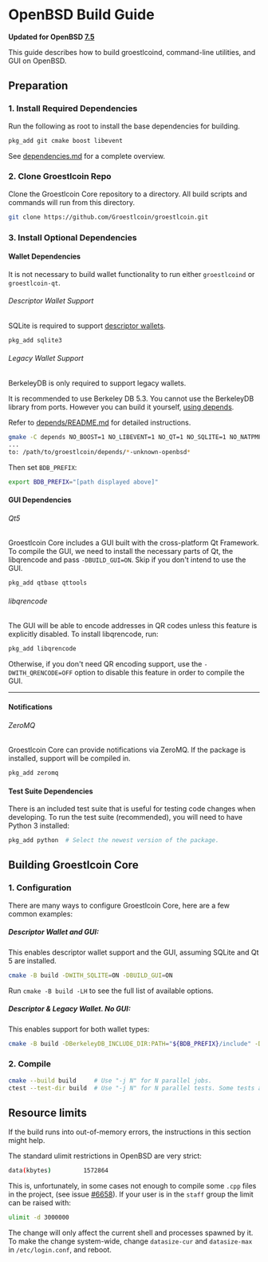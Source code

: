 # OpenBSD Build Guide

**Updated for OpenBSD [7.5](https://www.openbsd.org/75.html)**

This guide describes how to build groestlcoind, command-line utilities, and GUI on OpenBSD.

## Preparation

### 1. Install Required Dependencies
Run the following as root to install the base dependencies for building.

```bash
pkg_add git cmake boost libevent
```

See [dependencies.md](dependencies.md) for a complete overview.

### 2. Clone Groestlcoin Repo
Clone the Groestlcoin Core repository to a directory. All build scripts and commands will run from this directory.
``` bash
git clone https://github.com/Groestlcoin/groestlcoin.git
```

### 3. Install Optional Dependencies

#### Wallet Dependencies

It is not necessary to build wallet functionality to run either `groestlcoind` or `groestlcoin-qt`.

###### Descriptor Wallet Support

SQLite is required to support [descriptor wallets](descriptors.md).

``` bash
pkg_add sqlite3
```

###### Legacy Wallet Support
BerkeleyDB is only required to support legacy wallets.

It is recommended to use Berkeley DB 5.3. You cannot use the BerkeleyDB library
from ports. However you can build it yourself, [using depends](/depends).

Refer to [depends/README.md](/depends/README.md) for detailed instructions.

```bash
gmake -C depends NO_BOOST=1 NO_LIBEVENT=1 NO_QT=1 NO_SQLITE=1 NO_NATPMP=1 NO_UPNP=1 NO_ZMQ=1 NO_USDT=1
...
to: /path/to/groestlcoin/depends/*-unknown-openbsd*
```

Then set `BDB_PREFIX`:

```bash
export BDB_PREFIX="[path displayed above]"
```

#### GUI Dependencies
###### Qt5

Groestlcoin Core includes a GUI built with the cross-platform Qt Framework. To compile the GUI, we need to install
the necessary parts of Qt, the libqrencode and pass `-DBUILD_GUI=ON`. Skip if you don't intend to use the GUI.

```bash
pkg_add qtbase qttools
```

###### libqrencode

The GUI will be able to encode addresses in QR codes unless this feature is explicitly disabled. To install libqrencode, run:

```bash
pkg_add libqrencode
```

Otherwise, if you don't need QR encoding support, use the `-DWITH_QRENCODE=OFF` option to disable this feature in order to compile the GUI.

---

#### Notifications
###### ZeroMQ

Groestlcoin Core can provide notifications via ZeroMQ. If the package is installed, support will be compiled in.
```bash
pkg_add zeromq
```

#### Test Suite Dependencies
There is an included test suite that is useful for testing code changes when developing.
To run the test suite (recommended), you will need to have Python 3 installed:

```bash
pkg_add python  # Select the newest version of the package.
```

## Building Groestlcoin Core

### 1. Configuration

There are many ways to configure Groestlcoin Core, here are a few common examples:

##### Descriptor Wallet and GUI:
This enables descriptor wallet support and the GUI, assuming SQLite and Qt 5 are installed.

```bash
cmake -B build -DWITH_SQLITE=ON -DBUILD_GUI=ON
```

Run `cmake -B build -LH` to see the full list of available options.

##### Descriptor & Legacy Wallet. No GUI:
This enables support for both wallet types:

```bash
cmake -B build -DBerkeleyDB_INCLUDE_DIR:PATH="${BDB_PREFIX}/include" -DWITH_BDB=ON
```

### 2. Compile

```bash
cmake --build build     # Use "-j N" for N parallel jobs.
ctest --test-dir build  # Use "-j N" for N parallel tests. Some tests are disabled if Python 3 is not available.
```

## Resource limits

If the build runs into out-of-memory errors, the instructions in this section
might help.

The standard ulimit restrictions in OpenBSD are very strict:
```bash
data(kbytes)         1572864
```

This is, unfortunately, in some cases not enough to compile some `.cpp` files in the project,
(see issue [#6658](https://github.com/bitcoin/bitcoin/issues/6658)).
If your user is in the `staff` group the limit can be raised with:
```bash
ulimit -d 3000000
```
The change will only affect the current shell and processes spawned by it. To
make the change system-wide, change `datasize-cur` and `datasize-max` in
`/etc/login.conf`, and reboot.
